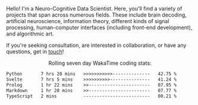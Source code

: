 Hello! I'm a Neuro-Cognitive Data Scientist. Here, you'll find a variety of projects that span across numerous fields. These include brain decoding, artificial neuroscience, information theory, different kinds of signal processing, human-computer interfaces (including front-end development), and algorithmic art. 

If you're seeking consultation, are interested in collaboration, or have any questions, get in <a href='mailto:desk@syrkis.com?subject=Getting%20in%20touch'>touch</a>!

<p align="center">Rolling seven day WakaTime coding stats:</p>
<!--START_SECTION:waka-->

```txt
Python       7 hrs 20 mins   >>>>>>>>>>>--------------   42.75 %
Svelte       7 hrs 5 mins    >>>>>>>>>>---------------   41.24 %
Prolog       1 hr 22 mins    >>-----------------------   07.95 %
Markdown     1 hr 20 mins    >>-----------------------   07.77 %
TypeScript   2 mins          -------------------------   00.21 %
```

<!--END_SECTION:waka-->
